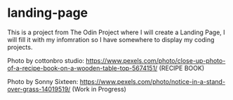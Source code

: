 # landing-page
This is a project from The Odin Project where I will create a Landing Page, I will fill it with my infomration so I have somewhere to display my coding projects.

Photo by cottonbro studio: https://www.pexels.com/photo/close-up-photo-of-a-recipe-book-on-a-wooden-table-top-5674151/ (RECIPE BOOK)

Photo by Sonny Sixteen: https://www.pexels.com/photo/notice-in-a-stand-over-grass-14019519/ (Work in Progress)